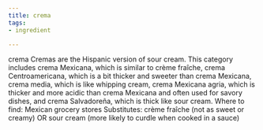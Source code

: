 ```yaml
---
title: crema
tags:
- ingredient

---
```

crema Cremas are the Hispanic version of sour cream. This category includes crema Mexicana, which is similar to crème fraîche, crema Centroamericana, which is a bit thicker and sweeter than crema Mexicana, crema media, which is like whipping cream, crema Mexicana agria, which is thicker and more acidic than crema Mexicana and often used for savory dishes, and crema Salvadoreña, which is thick like sour cream. Where to find: Mexican grocery stores Substitutes: crème fraîche (not as sweet or creamy) OR sour cream (more likely to curdle when cooked in a sauce)
